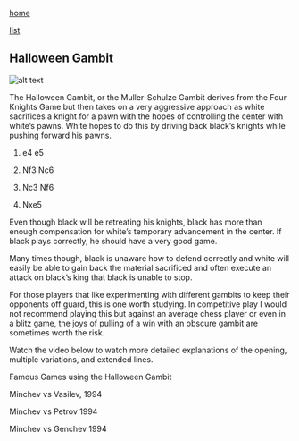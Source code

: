 [home](/zaliczeniowe1awww/)

[list](/zaliczeniowe1awww/list)

## Halloween Gambit

![alt text](https://www.thechesswebsite.com/wp-content/uploads/2012/07/HalloweenGambit.jpg "Halloween Gambit")


The Halloween Gambit, or the Muller-Schulze Gambit derives from the Four Knights Game but then takes on a very aggressive approach as white sacrifices a knight for a pawn with the hopes of controlling the center with white’s pawns. White hopes to do this by driving back black’s knights while pushing forward his pawns.

1. e4 e5

2. Nf3 Nc6

3. Nc3 Nf6

4. Nxe5

Even though black will be retreating his knights, black has more than enough compensation for white’s temporary advancement in the center. If black plays correctly, he should have a very good game.

Many times though, black is unaware how to defend correctly and white will easily be able to gain back the material sacrificed and often execute an attack on black’s king that black is unable to stop.

For those players that like experimenting with different gambits to keep their opponents off guard, this is one worth studying. In competitive play I would not recommend playing this but against an average chess player or even in a blitz game, the joys of pulling of a win with an obscure gambit are sometimes worth the risk.

Watch the video below to watch more detailed explanations of the opening, multiple variations, and extended lines.









Famous Games using the Halloween Gambit

Minchev vs Vasilev, 1994

Minchev vs Petrov 1994

Minchev vs Genchev 1994

